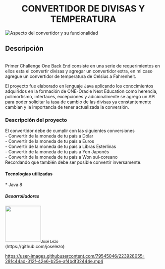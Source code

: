 <h1 align="center"> CONVERTIDOR DE DIVISAS Y TEMPERATURA </h1>

![Aspecto del convertidor y su funcionalidad ](https://user-images.githubusercontent.com/79545046/223910869-a0d5318c-b8fe-43c7-8802-2734154501e6.png)

<h2>Descripción</h2>
<br>
Primer Challenge One Back End consiste en una serie de requerimientos en ellos esta el convertir divisas y agregar un convertidor extra, en mi caso agregue un convertidor de temperatura de Celsius a Fahrenheit.  

El proyecto fue elaborado en lenguaje Java aplicando los conocimientos adquiridos en la formación de ONE-Oracle Next Education como herencia, polimorfismo, interfaces, excepciones y adicionalmente se agrego un API para poder solicitar la tasa de cambio de las divisas ya constantemente cambian y la importancia de tener actualizada la conversión.
<br>
<h3>Descripción del proyecto</h3>
El convertidor debe de cumplir con las siguientes conversiones <br>
       - Convertir de la moneda de tu país a Dólar<br>
       - Convertir de la moneda de tu país  a Euros<br>
       - Convertir de la moneda de tu país  a Libras Esterlinas<br>
       - Convertir de la moneda de tu país  a Yen Japonés<br>
       - Convertir de la moneda de tu país  a Won sul-coreano<br>
Recordando que también debe ser posible convertir inversamente. 
<br>

<h4>Tecnologías utilizadas</h4>
* Java 8
<br>
<h5>Desarrolladores</h5>
<img src="https://avatars.githubusercontent.com/u/79545046?v=4" width=115><sub>José Lezo</sub><br>(https://github.com/joselezo)

https://user-images.githubusercontent.com/79545046/223928055-281c44ad-312f-42e6-b25e-af4bdf32444e.mp4

<br>
